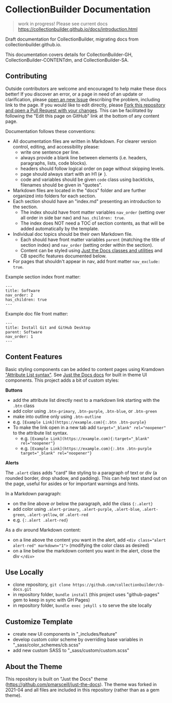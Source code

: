 # CollectionBuilder Documentation

> work in progress! 
> Please see current docs <https://collectionbuilder.github.io/docs/introduction.html>

Draft documentation for CollectionBuilder, migrating docs from collectionbuilder.github.io.

This documentation covers details for CollectionBuilder-GH, CollectionBuilder-CONTENTdm, and CollectionBuilder-SA.

## Contributing 

Outside contributors are welcome and encouraged to help make these docs better!
If you discover an error, or a page in need of an update or clarification, please [open an new Issue](https://github.com/CollectionBuilder/cb-docs/issues) describing the problem, including link to the page.
If you would like to edit directly, please [Fork this repository and open a Pull Request with your changes](https://guides.github.com/activities/forking/). 
This can be facilitated by following the "Edit this page on GitHub" link at the bottom of any content page.

Documentation follows these conventions:

- All documentation files are written in Markdown. For clearer version control, editing, and accessibility please:
    - write one sentence per line.
    - always provide a blank line between elements (i.e. headers, paragraphs, lists, code blocks).
    - headers should follow logical order on page without skipping levels.
    - page should always start with an H1 (`# `).
    - code and variables should be given `code` class using backticks, filenames should be given in "quotes".
- Markdown files are located in the "docs" folder and are further organized into folders for each section.
- Each section should have an "index.md" presenting an introduction to the section. 
    - The index should have front matter variables `nav_order` (setting over all order in side bar nav) and `has_children: true`. 
    - The index does NOT need a TOC of section contents, as that will be added automatically by the template.
- Individual doc topics should be their own Markdown file. 
    - Each should have front matter variables `parent` (matching the title of section index) and `nav_order` (setting order within the section). 
    - Content can be styled using [Just the Docs classes and utilities](https://pmarsceill.github.io/just-the-docs/) and CB specific features documented below.
- For pages that shouldn't appear in nav, add front matter `nav_exclude: true`.

Example section index front matter:

```
---
title: Software
nav_order: 2
has_children: true
---
```

Example doc file front matter: 

```
---
title: Install Git and GitHub Desktop
parent: Software
nav_order: 1
---
```

## Content Features

Basic styling components can be added to content pages using Kramdown ["Attribute List syntax"](https://kramdown.gettalong.org/syntax.html#attribute-list-definitions).
See [Just the Docs docs](https://pmarsceill.github.io/just-the-docs/docs/ui-components) for built in theme UI components.
This project adds a bit of custom styles:

**Buttons**

- add the attribute list directly next to a markdown link starting with the `.btn` class
- add color using `.btn-primary`, `.btn-purple`, `.btn-blue`, or `.btn-green` 
- make into outline only using `.btn-outline`
- e.g. `[Example Link](https://example.com){:.btn .btn-purple}`
- To make the link open in a new tab add `target="_blank" rel="noopener"` to the attribute list syntax.
    - e.g. `[Example Link](https://example.com){:target="_blank" rel="noopener"}`
    - e.g. `[Example Link](https://example.com){:.btn .btn-purple target="_blank" rel="noopener"}`

**Alerts**

The `.alert` class adds "card" like styling to a paragraph of text or div (a rounded border, drop shadow, and padding).
This can help text stand out on the page, useful for asides or for important warnings and hints.

In a Markdown paragraph: 

- on the line above *or* below the paragraph, add the class `{:.alert}`
- add color using `.alert-primary`, `.alert-purple`, `.alert-blue`, `.alert-green`, `.alert-yellow`, or `.alert-red`
- e.g. `{:.alert .alert-red}`

As a div around Markdown content:

- on a line above the content you want in the alert, add `<div class="alert alert-red" markdown="1">` (modifying the color class as desired)
- on a line below the markdown content you want in the alert, close the div `</div>`

## Use Locally

- clone repository, `git clone https://github.com/collectionbuilder/cb-docs.git`
- in repository folder, `bundle install` (this project uses "github-pages" gem to keep in sync with GH Pages)
- in repository folder, `bundle exec jekyll s` to serve the site locally

## Customize Template

- create new UI components in "_includes/feature"
- develop custom color scheme by overriding base variables in "_sass/color_schemes/cb.scss"
- add new custom SASS to "_sass/custom/custom.scss"

## About the Theme

This repository is built on "Just the Docs" theme (<https://github.com/pmarsceill/just-the-docs>).
The theme was forked in 2021-04 and all files are included in this repository (rather than as a gem theme). 
